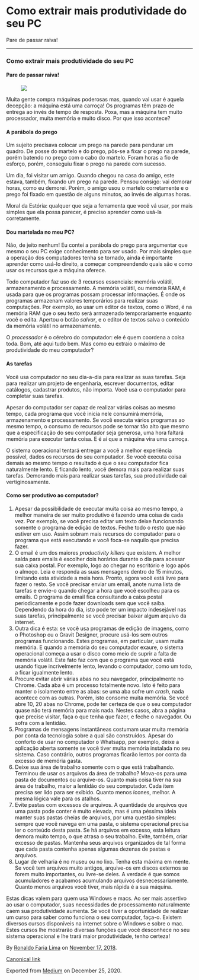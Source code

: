 Como extrair mais produtividade do seu PC
=========================================

Pare de passar raiva!

------------------------------------------------------------------------

### Como extrair mais produtividade do seu PC

#### Pare de passar raiva!

<figure>
<img src="https://cdn-images-1.medium.com/max/800/1*XAoKotK5MK8fwExeYDzygA.jpeg" class="graf-image" />
</figure>Muita gente compra máquinas poderosas mas, quando vai usar é
aquela decepção: a máquina está uma carroça! Os programas têm prazo de
entrega ao invés de tempo de resposta. Poxa, mas a máquina tem muito
processador, muita memória e muito disco. Por que isso acontece?

#### A parábola do prego

Um sujeito precisava colocar um prego na parede para pendurar um quadro.
De posse do martelo e do prego, pôs-se a fixar o prego na parede, porém
batendo no prego com o cabo do martelo. Foram horas a fio de esforço,
porém, conseguiu fixar o prego na parede com sucesso.

Um dia, foi visitar um amigo. Quando chegou na casa do amigo, este
estava, também, fixando um prego na parede. Pensou consigo: vai demorar
horas, como eu demorei. Porém, o amigo usou o martelo corretamente e o
prego foi fixado em questão de alguns minutos, ao invés de algumas
horas.

Moral da Estória: qualquer que seja a ferramenta que você vá usar, por
mais simples que ela possa parecer, é preciso aprender como usá-la
corretamente.

#### Dou martelada no meu PC?

Não, de jeito nenhum! Eu contei a parábola do prego para argumentar que
mesmo o seu PC exige conhecimento para ser usado. Por mais simples que a
operação dos computadores tenha se tornado, ainda é importante aprender
como usá-lo direito, a começar compreendendo quais são e como usar os
recursos que a máquina oferece.

Todo computador faz uso de 3 recursos essenciais: memória volátil,
armazenamento e processamento. A memória volátil, ou memória RAM, é
usada para que os programas possam processar informações. É onde os
programas armazenam valores temporários para realizar suas computações.
Por exemplo, ao usar um editor de textos, como o Word, é na memória RAM
que o seu texto será armazenado temporariamente enquanto você o edita.
Apertou o botão *salvar*, e o editor de textos salva o conteúdo da
memória volátil no armazenamento.

O *processador* é o cérebro do computador: ele é quem coordena a coisa
toda. Bom, até aqui tudo bem. Mas como eu extraio o máximo de
produtividade do meu computador?

#### As tarefas

Você usa computador no seu dia-a-dia para realizar as suas tarefas. Seja
para realizar um projeto de engenharia, escrever documentos, editar
catálogos, cadastrar produtos, não importa. Você usa o computador para
completar suas tarefas.

Apesar do computador ser capaz de realizar várias coisas ao mesmo tempo,
cada programa que você inicia nele consumirá memória, armazenamento e
processamento. Se você executa vários programas ao mesmo tempo, o
consumo de recursos pode se tornar tão alto que mesmo que a
especificação do seu computador seja generosa, uma hora faltará memória
para executar tanta coisa. E é aí que a máquina vira uma carroça.

O sistema operacional tentará entregar a você a melhor experiência
possível, dados os recursos do seu computador. Se você executa coisa
demais ao mesmo tempo o resultado é que o seu computador fica
naturalmente lento. E ficando lento, você demora mais para realizar suas
tarefas. Demorando mais para realizar suas tarefas, sua produtividade
cai vertiginosamente.

#### Como ser produtivo ao computador?

1.  <span id="533f">Apesar da possibilidade de executar muita coisa ao
    mesmo tempo, a melhor maneira de ser muito produtivo é fazendo uma
    coisa de cada vez. Por exemplo, se você precisa editar um texto
    deixe funcionando somente o programa de edição de textos. Feche todo
    o resto que não estiver em uso. Assim sobram mais recursos do
    computador para o programa que está executando e você foca-se
    naquilo que precisa fazer.</span>
2.  <span id="aa92">O email é um dos maiores *productivity killers* que
    existem. A melhor saída para emails é escolher dois horários durante
    o dia para acessar sua caixa postal. Por exemplo, logo ao chegar no
    escritório e logo após o almoço. Leia e responda as suas mensagens
    dentro de 15 minutos, limitando esta atividade a meia hora. Pronto,
    agora você está livre para fazer o resto. Se você precisar enviar um
    email, anote numa lista de tarefas e envie-o quando chegar a hora
    que você escolheu para os emails. O programa de email fica
    consultando a caixa postal periodicamente e pode fazer downloads sem
    que você saiba. Dependendo da hora do dia, isto pode ter um impacto
    indesejável nas suas tarefas, principalmente se você precisar baixar
    algum arquivo da internet.</span>
3.  <span id="3217">Outra dica é esta: se você usa programas de edição
    de imagens, como o Photoshop ou o Gravit Designer, procure usá-los
    sem outros programas funcionando. Estes programas, em particular,
    usam muita memória. E quando a memória do seu computador exaure, o
    sistema operacional começa a usar o disco como meio de suprir a
    falta de memória volátil. Este fato faz com que o programa que você
    está usando fique incrivelmente lento, levando o computador, como um
    todo, a ficar igualmente lento.</span>
4.  <span id="45ee">Procure evitar abrir várias abas no seu navegador,
    principalmente no Chrome. Cada aba é um processo totalmente novo.
    Isto é feito para manter o isolamento entre as abas: se uma aba
    sofre um *crash*, nada acontece com as outras. Porém, isto consome
    muita memória. Se você abre 10, 20 abas no Chrome, pode ter certeza
    de que o seu computador quase não terá memória para mais nada.
    Nestes casos, abra a página que precise visitar, faça o que tenha
    que fazer, e feche o navegador. Ou sofra com a lentidão.</span>
5.  <span id="3382">Programas de mensagens instantâneas costumam usar
    muita memória por conta da tecnologia sobre a qual são construídos.
    Apesar do conforto de usar no computador o Whatsapp, por exemplo,
    deixe a aplicação aberta somente se você tiver muita memória
    instalada no seu sistema. Caso contrário, outros programas ficarão
    lentos por conta da excesso de memória gasta.</span>
6.  <span id="d273">Deixe sua área de trabalho somente com o que está
    trabalhando. Terminou de usar os arquivos da área de trabalho?
    Mova-os para uma pasta de documentos ou arquive-os. Quanto mais
    coisa tiver na sua área de trabalho, maior a lentidão do seu
    computador. Cada item precisa ser lido para ser exibido. Quanto
    menos ícones, melhor. A mesma lógica vale para os atalhos.</span>
7.  <span id="061d">Evite pastas com excessos de arquivos. A quantidade
    de arquivos que uma pasta pode conter é muito elevada, mas é uma
    péssima ideia manter suas pastas cheias de arquivos, por uma questão
    simples: sempre que você navega em uma pasta, o sistema operacional
    precisa ler o conteúdo desta pasta. Se há arquivos em excesso, esta
    leitura demora muito tempo, o que atrasa o seu trabalho. Evite,
    também, criar excesso de pastas. Mantenha seus arquivos organizados
    de tal forma que cada pasta contenha apenas algumas dezenas de
    pastas e arquivos.</span>
8.  <span id="701f">Lugar de velharia é no museu ou no lixo. Tenha esta
    máxima em mente. Se você tem arquivos muito antigos, arquive-os em
    discos externos se forem muito importantes, ou livre-se deles. A
    verdade é que somos acumuladores e acabamos acumulando arquivos
    desnecessariamente. Quanto menos arquivos você tiver, mais rápida é
    a sua máquina.</span>

Estas dicas valem para quem usa Windows e macs. Ao ser mais assertivo ao
usar o computador, suas necessidades de processamento naturalmente caem
sua produtividade aumenta. Se você tiver a oportunidade de realizar um
curso para saber como funciona o seu computador, faça-o. Existem
diversos cursos disponíveis na internet sobre o Windows e sobre o mac.
Estes cursos lhe mostrarão diversas funções que você desconhece no seu
sistema operacional e lhe trará maior produtividade, tenho certeza!

By
<a href="https://medium.com/@ronaldolima" class="p-author h-card">Ronaldo Faria Lima</a>
on [November 17, 2018](https://medium.com/p/8c645a036db3).

<a href="https://medium.com/@ronaldolima/como-extrair-mais-produtividade-do-seu-pc-8c645a036db3" class="p-canonical">Canonical link</a>

Exported from [Medium](https://medium.com) on December 25, 2020.
